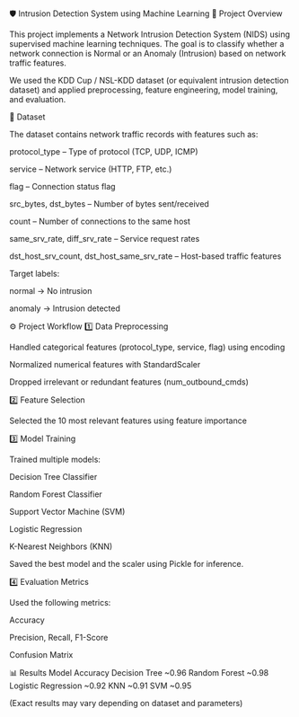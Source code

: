 🛡️ Intrusion Detection System using Machine Learning
📌 Project Overview

This project implements a Network Intrusion Detection System (NIDS) using supervised machine learning techniques. The goal is to classify whether a network connection is Normal or an Anomaly (Intrusion) based on network traffic features.

We used the KDD Cup / NSL-KDD dataset (or equivalent intrusion detection dataset) and applied preprocessing, feature engineering, model training, and evaluation.

📂 Dataset

The dataset contains network traffic records with features such as:

protocol_type – Type of protocol (TCP, UDP, ICMP)

service – Network service (HTTP, FTP, etc.)

flag – Connection status flag

src_bytes, dst_bytes – Number of bytes sent/received

count – Number of connections to the same host

same_srv_rate, diff_srv_rate – Service request rates

dst_host_srv_count, dst_host_same_srv_rate – Host-based traffic features

Target labels:

normal → No intrusion

anomaly → Intrusion detected

⚙️ Project Workflow
1️⃣ Data Preprocessing

Handled categorical features (protocol_type, service, flag) using encoding

Normalized numerical features with StandardScaler

Dropped irrelevant or redundant features (num_outbound_cmds)

2️⃣ Feature Selection

Selected the 10 most relevant features using feature importance

3️⃣ Model Training

Trained multiple models:

Decision Tree Classifier

Random Forest Classifier

Support Vector Machine (SVM)

Logistic Regression

K-Nearest Neighbors (KNN)

Saved the best model and the scaler using Pickle for inference.

4️⃣ Evaluation Metrics

Used the following metrics:

Accuracy

Precision, Recall, F1-Score

Confusion Matrix

📊 Results
Model	Accuracy
Decision Tree	~0.96
Random Forest	~0.98
Logistic Regression	~0.92
KNN	~0.91
SVM	~0.95

(Exact results may vary depending on dataset and parameters)
